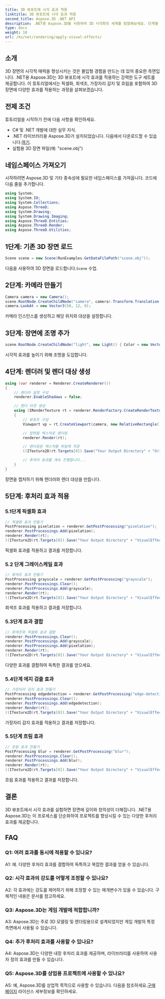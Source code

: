 ```yaml
---
title: 3D 뷰포트에 시각 효과 적용
linktitle: 3D 뷰포트에 시각 효과 적용
second_title: Aspose.3D .NET API
description: .NET용 Aspose.3D를 사용하여 3D 시각화의 세계를 탐험해보세요. 단계별 튜토리얼을 통해 장면에 매혹적인 시각 효과를 적용하는 방법을 알아보세요. 픽셀화, 회색조, 가장자리 감지 및 흐림 효과로 프로젝트를 향상시키세요.
type: docs
weight: 10
url: /ko/net/rendering/apply-visual-effects/
---
```

## 소개

3D 장면의 시각적 매력을 향상시키는 것은 몰입형 경험을 만드는 데 있어 중요한 측면입니다. .NET용 Aspose.3D는 3D 뷰포트에 시각 효과를 적용하는 강력한 도구 세트를 제공합니다. 이 튜토리얼에서는 픽셀화, 회색조, 가장자리 감지 및 흐림을 포함하여 3D 장면에 다양한 효과를 적용하는 과정을 살펴보겠습니다.

## 전제 조건

튜토리얼을 시작하기 전에 다음 사항을 확인하세요.

- C# 및 .NET 개발에 대한 실무 지식.
-  .NET 라이브러리용 Aspose.3D가 설치되었습니다. 다음에서 다운로드할 수 있습니다.[여기](https://releases.aspose.com/3d/net/).
- 실험용 3D 장면 파일(예: "scene.obj")

## 네임스페이스 가져오기

시작하려면 Aspose.3D 및 기타 종속성에 필요한 네임스페이스를 가져옵니다. 코드에 다음 줄을 추가합니다.

```csharp
using System;
using System.IO;
using System.Collections;
using Aspose.ThreeD;
using System.Drawing;
using System.Drawing.Imaging;
using Aspose.ThreeD.Entities;
using Aspose.ThreeD.Render;
using Aspose.ThreeD.Utilities;
```

## 1단계: 기존 3D 장면 로드

```csharp
Scene scene = new Scene(RunExamples.GetDataFilePath("scene.obj"));
```

 다음을 사용하여 3D 장면을 로드합니다.`Scene` 수업.

## 2단계: 카메라 만들기

```csharp
Camera camera = new Camera();
scene.RootNode.CreateChildNode("camera", camera).Transform.Translation = new Vector3(2, 44, 66);
camera.LookAt = new Vector3(50, 12, 0);
```

카메라 인스턴스를 생성하고 해당 위치와 대상을 설정합니다.

## 3단계: 장면에 조명 추가

```csharp
scene.RootNode.CreateChildNode("light", new Light() { Color = new Vector3(Color.White), LightType = LightType.Point }).Transform.Translation = new Vector3(26, 57, 43);
```

시각적 효과를 높이기 위해 조명을 도입합니다.

## 4단계: 렌더러 및 렌더 대상 생성

```csharp
using (var renderer = Renderer.CreateRenderer())
{
    // 렌더러 설정 구성
    renderer.EnableShadows = false;

    // 렌더 타겟 생성
    using (IRenderTexture rt = renderer.RenderFactory.CreateRenderTexture(new RenderParameters(), 1, 1024, 1024))
    {
        // 뷰포트 구성
        Viewport vp = rt.CreateViewport(camera, new RelativeRectangle() { ScaleWidth = 1, ScaleHeight = 1 });

        // 장면을 텍스처로 렌더링
        renderer.Render(rt);

        // 렌더링된 텍스처를 파일에 저장
        ((ITexture2D)rt.Targets[0]).Save("Your Output Directory" + "Original_viewport_out.png", ImageFormat.Png);

        // 후처리 효과를 계속 진행합니다...
    }
}
```

장면을 캡처하기 위해 렌더러와 렌더 대상을 만듭니다.

## 5단계: 후처리 효과 적용

### 5.1단계 픽셀화 효과

```csharp
// 픽셀화 효과 만들기
PostProcessing pixelation = renderer.GetPostProcessing("pixelation");
renderer.PostProcessings.Add(pixelation);
renderer.Render(rt);
((ITexture2D)rt.Targets[0]).Save("Your Output Directory" + "VisualEffect_pixelation_out.png", ImageFormat.Png);
```

픽셀화 효과를 적용하고 결과를 저장합니다.

### 5.2 단계 그레이스케일 효과

```csharp
// 회색조 효과 만들기
PostProcessing grayscale = renderer.GetPostProcessing("grayscale");
renderer.PostProcessings.Clear();
renderer.PostProcessings.Add(grayscale);
renderer.Render(rt);
((ITexture2D)rt.Targets[0]).Save("Your Output Directory" + "VisualEffect_grayscale_out.png", ImageFormat.Png);
```

회색조 효과를 적용하고 결과를 저장합니다.

### 5.3단계 효과 결합

```csharp
// 회색조와 픽셀화 효과 결합
renderer.PostProcessings.Clear();
renderer.PostProcessings.Add(grayscale);
renderer.PostProcessings.Add(pixelation);
renderer.Render(rt);
((ITexture2D)rt.Targets[0]).Save("Your Output Directory" + "VisualEffect_grayscale+pixelation_out.png", ImageFormat.Png);
```

다양한 효과를 결합하여 독특한 결과를 얻으세요.

### 5.4단계 에지 검출 효과

```csharp
// 가장자리 감지 효과 만들기
PostProcessing edgedetection = renderer.GetPostProcessing("edge-detection");
renderer.PostProcessings.Clear();
renderer.PostProcessings.Add(edgedetection);
renderer.Render(rt);
((ITexture2D)rt.Targets[0]).Save("Your Output Directory" + "VisualEffect_edgedetection_out.png", ImageFormat.Png);
```

가장자리 감지 효과를 적용하고 결과를 저장합니다.

### 5.5단계 흐림 효과

```csharp
// 흐림 효과 만들기
PostProcessing blur = renderer.GetPostProcessing("blur");
renderer.PostProcessings.Clear();
renderer.PostProcessings.Add(blur);
renderer.Render(rt);
((ITexture2D)rt.Targets[0]).Save("Your Output Directory" + "VisualEffect_blur_out.png", ImageFormat.Png);
```

흐림 효과를 적용하고 결과를 저장합니다.

## 결론

3D 뷰포트에서 시각 효과를 실험하면 장면에 깊이와 창의성이 더해집니다. .NET용 Aspose.3D는 이 프로세스를 단순화하여 프로젝트를 향상시킬 수 있는 다양한 후처리 효과를 제공합니다.

## FAQ

### Q1: 여러 효과를 동시에 적용할 수 있나요?

A1: 예. 다양한 후처리 효과를 결합하여 독특하고 복잡한 결과를 얻을 수 있습니다.

### Q2: 시각 효과의 강도를 어떻게 조정할 수 있나요?

A2: 각 효과에는 강도를 제어하기 위해 조정할 수 있는 매개변수가 있을 수 있습니다. 구체적인 내용은 문서를 참고하세요.

### Q3: Aspose.3D는 게임 개발에 적합합니까?

A3: Aspose.3D는 주로 3D 모델링 및 렌더링용으로 설계되었지만 게임 개발의 특정 측면에서 사용될 수 있습니다.

### Q4: 추가 후처리 효과를 사용할 수 있나요?

A4: Aspose.3D는 다양한 내장 후처리 효과를 제공하며, 라이브러리를 사용하여 사용자 정의 효과를 만들 수 있습니다.

### Q5: Aspose.3D를 상업용 프로젝트에 사용할 수 있나요?

 A5: 예, Aspose.3D를 상업적 목적으로 사용할 수 있습니다. 다음을 참조하세요.[구매 페이지](https://purchase.aspose.com/buy) 라이선스 세부정보를 확인하세요.